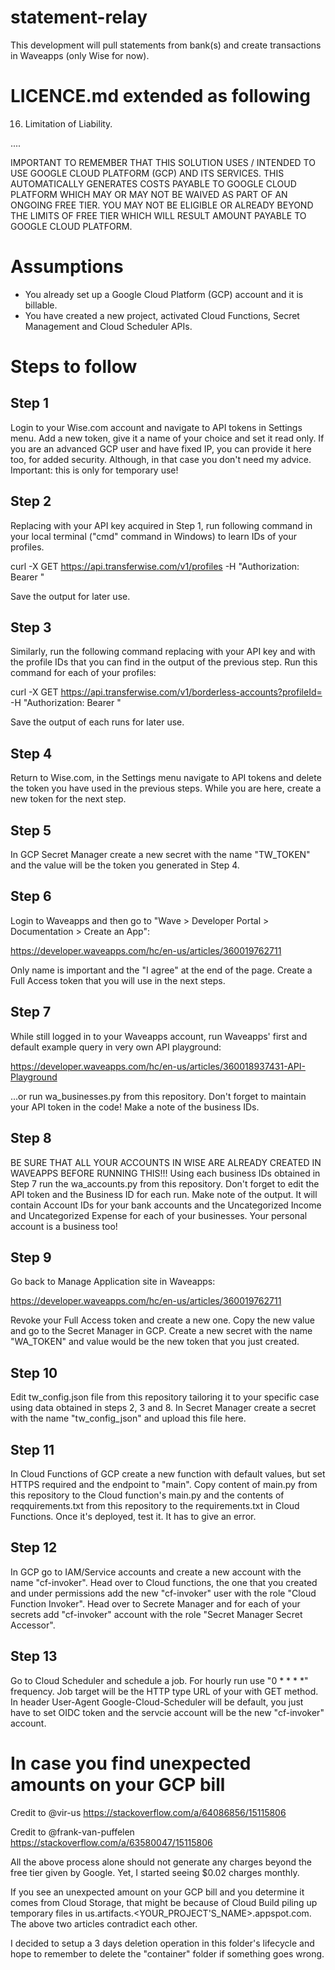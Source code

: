 # statement-relay
This development will pull statements from bank(s) and create transactions in Waveapps (only Wise for now).



LICENCE.md extended as following
================================
  16. Limitation of Liability.
  
  ....
  
  IMPORTANT TO REMEMBER THAT THIS SOLUTION USES / INTENDED TO USE
GOOGLE CLOUD PLATFORM (GCP) AND ITS SERVICES. THIS AUTOMATICALLY GENERATES
COSTS PAYABLE TO GOOGLE CLOUD PLATFORM WHICH MAY OR MAY NOT BE WAIVED AS
PART OF AN ONGOING FREE TIER. YOU MAY NOT BE ELIGIBLE OR ALREADY BEYOND
THE LIMITS OF FREE TIER WHICH WILL RESULT AMOUNT PAYABLE TO GOOGLE CLOUD
PLATFORM.

Assumptions
===========
- You already set up a Google Cloud Platform (GCP) account and it is billable.
- You have created a new project, activated Cloud Functions, Secret Management and Cloud Scheduler APIs.

Steps to follow
===============

Step 1
------
Login to your Wise.com account and navigate to API tokens in Settings menu.
Add a new token, give it a name of your choice and set it read only.
If you are an advanced GCP user and have fixed IP, you can provide it here too,
for added security. Although, in that case you don't need my advice.
Important: this is only for temporary use!

Step 2
------
Replacing <xxxxx> with your API key acquired in Step 1, run following command
in your local terminal ("cmd" command in Windows) to learn IDs of your profiles.
  
  curl -X GET https://api.transferwise.com/v1/profiles -H "Authorization: Bearer <xxxxx>"
  
Save the output for later use.

Step 3
------
Similarly, run the following command replacing <xxxxx> with your API key and
<profileID> with the profile IDs that you can find in the output of the
previous step. Run this command for each of your profiles:
  
  curl -X GET https://api.transferwise.com/v1/borderless-accounts?profileId=<profileID> -H "Authorization: Bearer <xxxxx>"

Save the output of each runs for later use.

Step 4
------
Return to Wise.com, in the Settings menu navigate to API tokens and delete
the token you have used in the previous steps. While you are here,
create a new token for the next step.

Step 5
------
In GCP Secret Manager create a new secret with the name "TW_TOKEN" and the value will be the token you generated in Step 4.

Step 6
------
Login to Waveapps and then go to "Wave > Developer Portal > Documentation > Create an App":
  
  https://developer.waveapps.com/hc/en-us/articles/360019762711

Only name is important and the "I agree" at the end of the page.
Create a Full Access token that you will use in the next steps.
  
Step 7
------
While still logged in to your Waveapps account, run Waveapps' first and default example query in very own API playground:
  
  https://developer.waveapps.com/hc/en-us/articles/360018937431-API-Playground

...or run wa_businesses.py from this repository. Don't forget to maintain your API token in the code!
Make a note of the business IDs.

Step 8
------
  BE SURE THAT ALL YOUR ACCOUNTS IN WISE ARE ALREADY CREATED IN WAVEAPPS BEFORE RUNNING THIS!!!
  Using each business IDs obtained in Step 7 run the wa_accounts.py from this repository. Don't forget to edit the API token and the Business ID for each run.
Make note of the output. It will contain Account IDs for your bank accounts and the Uncategorized Income and Uncategorized Expense for each of your businesses. Your personal account is a business too!
  
Step 9
  -------------
  Go back to Manage Application site in Waveapps:
  
  https://developer.waveapps.com/hc/en-us/articles/360019762711
  
  Revoke your Full Access token and create a new one. Copy the new value and go to the Secret Manager in GCP.
  Create a new secret with the name "WA_TOKEN" and value would be the new token that you just created.

  Step 10
  -------------
  Edit tw_config.json file from this repository tailoring it to your specific case using data obtained in steps 2, 3 and 8.
  In Secret Manager create a secret with the name "tw_config_json" and upload this file here.
  
  Step 11
  ----------
  In Cloud Functions of GCP create a new function with default values, but set HTTPS required and the endpoint to "main". Copy content of main.py from this repository to the Cloud function's main.py and the contents of reqquirements.txt from this repository to the requirements.txt in Cloud Functions.
  Once it's deployed, test it. It has to give an error.
  
  Step 12
  -------
  In GCP go to IAM/Service accounts and create a new account with the name "cf-invoker".
  Head over to Cloud functions, the one that you created and under permissions add the new "cf-invoker" user with the role "Cloud Function Invoker".
  Head over to Secrete Manager and for each of your secrets add "cf-invoker" account with the role "Secret Manager Secret Accessor".
  
  Step 13
  -------
Go to Cloud Scheduler and schedule a job. For hourly run use "0 * * * *" frequency. Job target will be the HTTP type URL of your with GET method.
  In header User-Agent Google-Cloud-Scheduler will be default, you just have to set OIDC token and the servcie account will be the new "cf-invoker" account.
  
  In case you find unexpected amounts on your GCP bill
  ====================================================
  Credit to @vir-us https://stackoverflow.com/a/64086856/15115806
  
  Credit to @frank-van-puffelen https://stackoverflow.com/a/63580047/15115806
  
  All the above process alone should not generate any charges beyond the free tier given by Google. Yet, I started seeing $0.02 charges monthly.
  
  If you see an unexpected amount on your GCP bill and you determine it comes from Cloud Storage, that might be because of Cloud Build piling up temporary files in us.artifacts.<YOUR_PROJECT'S_NAME>.appspot.com. The above two articles contradict each other.
    
  I decided to setup a 3 days deletion operation in this folder's lifecycle and hope to remember to delete the "container" folder if something goes wrong.
    
